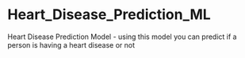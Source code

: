 # Heart_Disease_Prediction_ML
 Heart Disease Prediction Model - using this model you can predict if a person is having a heart disease or not

